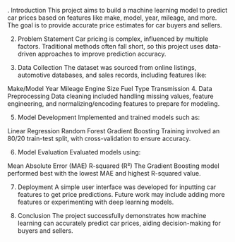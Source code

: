 . Introduction
This project aims to build a machine learning model to predict car prices based on features like make, model, year, mileage, and more. The goal is to provide accurate price estimates for car buyers and sellers.

2. Problem Statement
Car pricing is complex, influenced by multiple factors. Traditional methods often fall short, so this project uses data-driven approaches to improve prediction accuracy.

3. Data Collection
The dataset was sourced from online listings, automotive databases, and sales records, including features like:

Make/Model
Year
Mileage
Engine Size
Fuel Type
Transmission
4. Data Preprocessing
Data cleaning included handling missing values, feature engineering, and normalizing/encoding features to prepare for modeling.

5. Model Development
Implemented and trained models such as:

Linear Regression
Random Forest
Gradient Boosting
Training involved an 80/20 train-test split, with cross-validation to ensure accuracy.

6. Model Evaluation
Evaluated models using:

Mean Absolute Error (MAE)
R-squared (R²)
The Gradient Boosting model performed best with the lowest MAE and highest R-squared value.

7. Deployment
A simple user interface was developed for inputting car features to get price predictions. Future work may include adding more features or experimenting with deep learning models.

8. Conclusion
The project successfully demonstrates how machine learning can accurately predict car prices, aiding decision-making for buyers and sellers.
